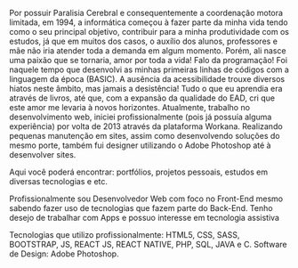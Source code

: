 Por possuir Paralisia Cerebral e consequentemente a coordenação motora limitada, em 1994, a informática começou à fazer parte da minha vida tendo como o seu principal objetivo, contribuir para a minha produtividade com os estudos, já que em muitos dos casos, o auxílio dos alunos, professores e mãe não iria atender toda a demanda em algum momento. Porém, ali nasce uma paixão que se tornaria, amor por toda a vida! Falo da programação! Foi naquele tempo que desenvolvi as minhas primeiras linhas de códigos com a linguagem da época (BASIC). A ausência da acessibilidade trouxe diversos hiatos neste âmbito, mas jamais a desistência! Tudo o que eu aprendia era através de livros, até que, com a expansão da qualidade do EAD, cri que este amor me levaria à novos horizontes.
Atualmente, trabalho no desenvolvimento web, iniciei profissionalmente (pois já possuía alguma experiência) por volta de 2013 através da plataforma Workana. Realizando pequenas manutenção em sites, assim como desenvolvendo soluções do mesmo porte, também fui designer utilizando o Adobe Photoshop até à desenvolver sites.

Aqui você poderá encontrar: portfólios, projetos pessoais, estudos em diversas tecnologias e etc.

Profissionalmente sou Desenvolvedor Web com foco no Front-End mesmo sabendo fazer uso de tecnologias que fazem parte do Back-End. Tenho desejo de trabalhar com Apps e possuo interesse em tecnologia assistiva

Tecnologias que utilizo profissionalmente: HTML5, CSS, SASS, BOOTSTRAP, JS, REACT JS, REACT NATIVE, PHP, SQL, JAVA e C.
Software de Design: Adobe Photoshop.
<!--
**edsoncarlosdvp/edsoncarlosdvp** is a ✨ _special_ ✨ repository because its `README.md` (this file) appears on your GitHub profile.

Here are some ideas to get you started:

- 🔭 I’m currently working on ...
- 🌱 I’m currently learning ...
- 👯 I’m looking to collaborate on ...
- 🤔 I’m looking for help with ...
- 💬 Ask me about ...
- 📫 How to reach me: ...
- 😄 Pronouns: ...
- ⚡ Fun fact: ...
-->
